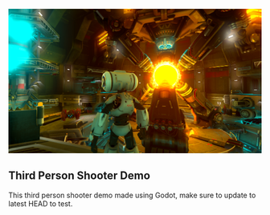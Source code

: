 
![](screenshot.png)

## Third Person Shooter Demo

This third person shooter demo made using Godot, make sure to update to latest
HEAD to test.